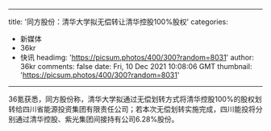 
---
title: '同方股份：清华大学拟无偿转让清华控股100%股权'
categories: 
 - 新媒体
 - 36kr
 - 快讯
headimg: 'https://picsum.photos/400/300?random=8031'
author: 36kr
comments: false
date: Fri, 10 Dec 2021 10:08:06 GMT
thumbnail: 'https://picsum.photos/400/300?random=8031'
---

<div>   
36氪获悉，同方股份称，清华大学拟通过无偿划转方式将清华控股100%的股权划转给四川省能源投资集团有限责任公司；若本次无偿划转实施完成，四川能投将分别通过清华控股、紫光集团间接持有公司6.28%股份。  
</div>
            